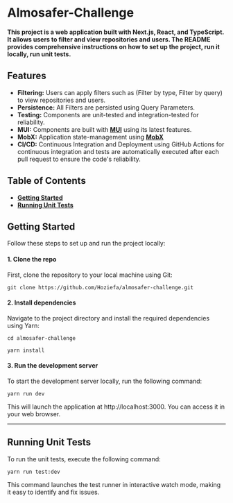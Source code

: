 # Almosafer-Challenge

**This project is a web application built with Next.js, React, and TypeScript. It allows users to filter and view repositories and users. The README provides comprehensive instructions on how to set up the project, run it locally, run unit tests.**

## Features

- **Filtering:** Users can apply filters such as (Filter by type, Filter by query) to view repositories and users.
- **Persistence:** All Filters are persisted using Query Parameters.
- **Testing:** Components are unit-tested and integration-tested for reliability.
- **MUI:** Components are built with **[MUI](https://mui.com)** using its latest features.
- **MobX:** Application state-management using **[MobX](https://mobx.js.org/README.html)**
- **CI/CD:** Continuous Integration and Deployment using GitHub Actions for continuous integration and tests are automatically executed after each pull request to ensure the code's reliability.

## Table of Contents

- [**Getting Started**](#getting-started)
- [**Running Unit Tests**](#running-unit-tests)

## Getting Started

Follow these steps to set up and run the project locally:

#### 1. Clone the repo

First, clone the repository to your local machine using Git:

`git clone https://github.com/Hoziefa/almosafer-challenge.git`

#### 2. Install dependencies

Navigate to the project directory and install the required dependencies using Yarn:

`cd almosafer-challenge`

`yarn install`

#### 3. Run the development server

To start the development server locally, run the following command:

`yarn run dev`

This will launch the application at http://localhost:3000. You can access it in your web browser.

___

## Running Unit Tests

To run the unit tests, execute the following command:

`yarn run test:dev`

This command launches the test runner in interactive watch mode, making it easy to identify and fix issues.
